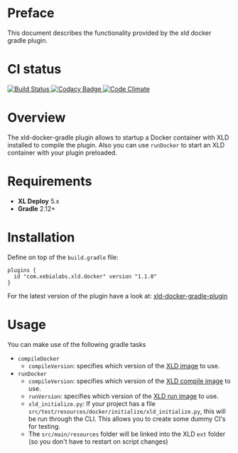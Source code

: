 # Preface #

This document describes the functionality provided by the xld docker gradle plugin.

# CI status #

[![Build Status][xld-docker-gradle-travis-image] ][xld-docker-gradle-travis-url]
[![Codacy Badge][xld-docker-gradle-codacy-image] ][xld-docker-gradle-codacy-url]
[![Code Climate][xld-docker-gradle-code-climate-image] ][xld-docker-gradle-code-climate-url]

[xld-docker-gradle-travis-image]: https://travis-ci.org/xebialabs-community/xld-docker-gradle-plugin.svg?branch=master
[xld-docker-gradle-travis-url]: https://travis-ci.org/xebialabs-community/xld-docker-gradle-plugin
[xld-docker-gradle-codacy-image]: https://api.codacy.com/project/badge/Grade/9e735dc2f73e40b3a9295b9fe9f8df31
[xld-docker-gradle-codacy-url]: https://www.codacy.com/app/joris-dewinne/xld-docker-gradle-plugin
[xld-docker-gradle-code-climate-image]: https://codeclimate.com/github/xebialabs-community/xld-docker-gradle-plugin/badges/gpa.svg
[xld-docker-gradle-code-climate-url]: https://codeclimate.com/github/xebialabs-community/xld-docker-gradle-plugin


# Overview #

The xld-docker-gradle plugin allows to startup a Docker container with XLD installed to compile the plugin.
Also you can use `runDocker` to start an XLD container with your plugin preloaded.

# Requirements #

* **XL Deploy** 5.x
* **Gradle** 2.12+

# Installation #

Define on top of the `build.gradle` file:

```
plugins {
  id "com.xebialabs.xld.docker" version "1.1.0"
}
```


For the latest version of the plugin have a look at:
[xld-docker-gradle-plugin](https://plugins.gradle.org/plugin/com.xebialabs.xld.docker)

# Usage #

You can make use of the following gradle tasks

* `compileDocker`
    * `compileVersion`: specifies which version of the [XLD image](https://hub.docker.com/r/xebialabs/xld_dev_compile/tags/) to use.
* `runDocker`
    * `compileVersion`: specifies which version of the [XLD compile image](https://hub.docker.com/r/xebialabs/xld_dev_compile/tags/) to use.
    * `runVersion`: specifies which version of the [XLD run image](https://hub.docker.com/r/xebialabs/xld_dev_run/tags/) to use.
    * `xld_initialize.py`: If your project has a file `src/test/resources/docker/initialize/xld_initialize.py`, this will be run through the CLI. This allows you to create some dummy CI's for testing.
    * The `src/main/resources` folder will be linked into the XLD `ext` folder (so you don't have to restart on script changes)

